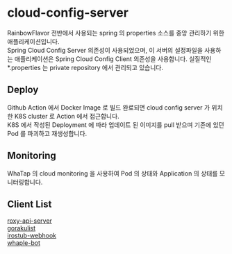 # cloud-config-server
RainbowFlavor 전반에서 사용되는 spring 의 properties 소스를 중앙 관리하기 위한 애플리케이션입니다.  
Spring Cloud Config Server 의존성이 사용되었으며, 이 서버의 설정파일을 사용하는 애플리케이션은 Spring Cloud Config Client 의존성을 사용합니다. 실질적인 *.properties 는 private repository 에서 관리되고 있습니다.  

## Deploy
Github Action 에서 Docker Image 로 빌드 완료되면 cloud config server 가 위치한 K8S cluster 로 Action 에서 접근합니다.  
K8S 에서 작성된 Deployment 에 따라 업데이트 된 이미지를 pull 받으며 기존에 있던 Pod 를 파괴하고 재생성합니다.  

## Monitoring
WhaTap 의 cloud monitoring 을 사용하여 Pod 의 상태와 Application 의 상태를 모니터링합니다.  

## Client List
[roxy-api-server](https://github.com/rainbow-flavor/roxy-api-server)  
[gorakulist](https://github.com/rainbow-flavor/GorakuList)  
[irostub-webhook](https://github.com/rainbow-flavor/irostub-webhook)  
[whaple-bot](https://github.com/irostub/whaple-bot-v2)  
